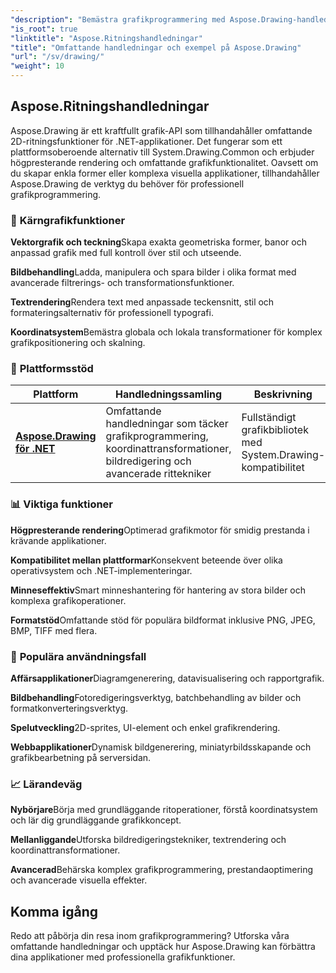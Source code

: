 ```yaml
---
"description": "Bemästra grafikprogrammering med Aspose.Drawing-handledningar. Lär dig koordinattransformationer, bildredigering, rittekniker och avancerade visuella effekter på flera plattformar."
"is_root": true
"linktitle": "Aspose.Ritningshandledningar"
"title": "Omfattande handledningar och exempel på Aspose.Drawing"
"url": "/sv/drawing/"
"weight": 10
---
```


## Aspose.Ritningshandledningar

Aspose.Drawing är ett kraftfullt grafik-API som tillhandahåller omfattande 2D-ritningsfunktioner för .NET-applikationer. Det fungerar som ett plattformsoberoende alternativ till System.Drawing.Common och erbjuder högpresterande rendering och omfattande grafikfunktionalitet. Oavsett om du skapar enkla former eller komplexa visuella applikationer, tillhandahåller Aspose.Drawing de verktyg du behöver för professionell grafikprogrammering.

### 🎨 **Kärngrafikfunktioner**

**Vektorgrafik och teckning**Skapa exakta geometriska former, banor och anpassad grafik med full kontroll över stil och utseende.

**Bildbehandling**Ladda, manipulera och spara bilder i olika format med avancerade filtrerings- och transformationsfunktioner.

**Textrendering**Rendera text med anpassade teckensnitt, stil och formateringsalternativ för professionell typografi.

**Koordinatsystem**Bemästra globala och lokala transformationer för komplex grafikpositionering och skalning.

### 🚀 **Plattformsstöd**

| Plattform | Handledningssamling | Beskrivning |
|----------|---------------------|-------------|
| **[Aspose.Drawing för .NET](./net/)** | Omfattande handledningar som täcker grafikprogrammering, koordinattransformationer, bildredigering och avancerade rittekniker | Fullständigt grafikbibliotek med System.Drawing-kompatibilitet |

### 📊 **Viktiga funktioner**

**Högpresterande rendering**Optimerad grafikmotor för smidig prestanda i krävande applikationer.

**Kompatibilitet mellan plattformar**Konsekvent beteende över olika operativsystem och .NET-implementeringar.

**Minneseffektiv**Smart minneshantering för hantering av stora bilder och komplexa grafikoperationer.

**Formatstöd**Omfattande stöd för populära bildformat inklusive PNG, JPEG, BMP, TIFF med flera.

### 🎯 **Populära användningsfall**

**Affärsapplikationer**Diagramgenerering, datavisualisering och rapportgrafik.

**Bildbehandling**Fotoredigeringsverktyg, batchbehandling av bilder och formatkonverteringsverktyg.

**Spelutveckling**2D-sprites, UI-element och enkel grafikrendering.

**Webbapplikationer**Dynamisk bildgenerering, miniatyrbildsskapande och grafikbearbetning på serversidan.

### 📈 **Lärandeväg**

**Nybörjare**Börja med grundläggande ritoperationer, förstå koordinatsystem och lär dig grundläggande grafikkoncept.

**Mellanliggande**Utforska bildredigeringstekniker, textrendering och koordinattransformationer.

**Avancerad**Behärska komplex grafikprogrammering, prestandaoptimering och avancerade visuella effekter.

## Komma igång

Redo att påbörja din resa inom grafikprogrammering? Utforska våra omfattande handledningar och upptäck hur Aspose.Drawing kan förbättra dina applikationer med professionella grafikfunktioner.